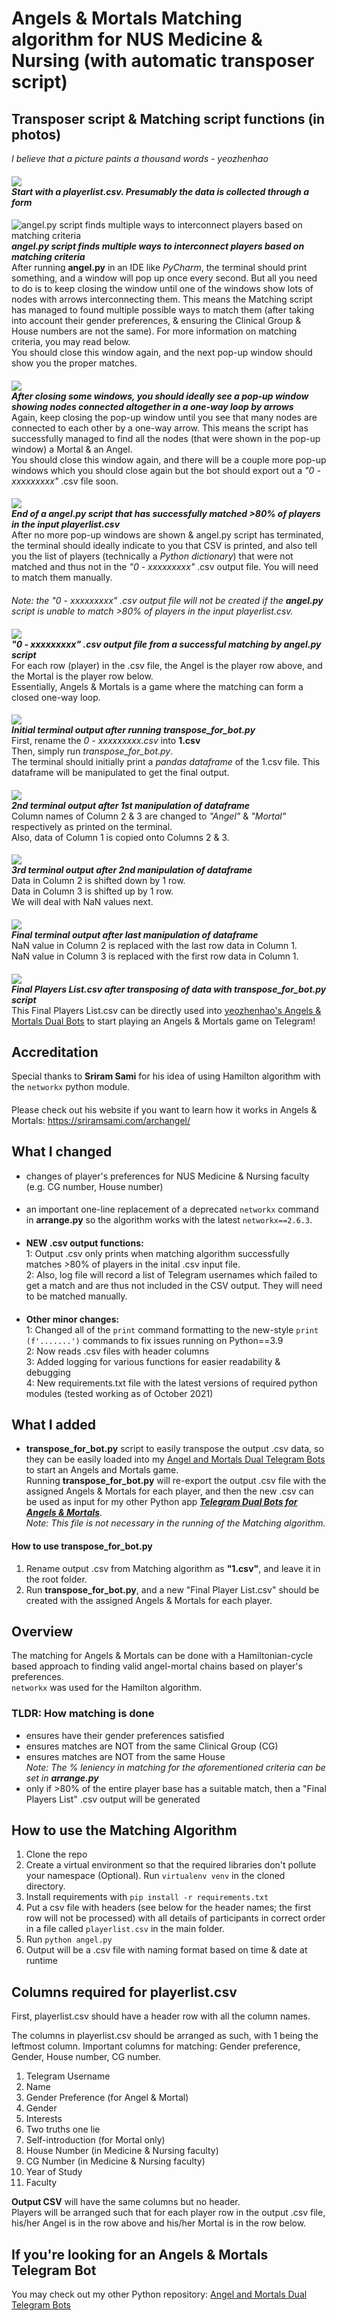# Angels & Mortals Matching algorithm for NUS Medicine & Nursing (with automatic transposer script)
## Transposer script & Matching script functions (in photos)
*I believe that a picture paints a thousand words - yeozhenhao*
####
![](botPics/matchinput.png)\
***Start with a playerlist.csv. Presumably the data is collected through a form***
####
![angel.py script finds multiple ways to interconnect players based on matching criteria](botPics/match1.png)\
***angel.py script finds multiple ways to interconnect players based on matching criteria***\
After running **angel.py** in an IDE like *PyCharm*, 
the terminal should print something, and a window will 
pop up once every second. But all you need to do is to 
keep closing the window until one of the windows show 
lots of nodes with arrows interconnecting them. 
This means the Matching script has managed to found multiple
possible ways to match them (after taking into account their
gender preferences, & ensuring the Clinical Group & House numbers
are not the same). For more information on matching criteria,
you may read below.\
You should close this window again, and the next pop-up window should
show you the proper matches.
####
![](botPics/match2.png)\
***After closing some windows, you should ideally see a pop-up window showing nodes connected altogether in a one-way loop by arrows***\
Again, keep closing the pop-up window until you see that many nodes are
connected to each other by a one-way arrow. This means the script has
successfully managed to find all the nodes (that were shown in the pop-up window)
a Mortal & an Angel.\
You should close this window again, and there will be a couple more pop-up windows which
you should close again but the bot should export out a *"0 - xxxxxxxxx"* .csv file soon. 
####
![](botPics/match3.png)\
***End of a angel.py script that has successfully matched >80% of players in the input playerlist.csv***\
After no more pop-up windows are shown & angel.py script has terminated, the terminal 
should ideally indicate to you that CSV is printed, and also tell you the list of players (technically a *Python dictionary*) 
that were not matched and thus not in the *"0 - xxxxxxxxx"* .csv output file. You will need to match them manually.
####
*Note: the *"0 - xxxxxxxxx"* .csv output file will not be created if the **angel.py** script is unable to match >80% of players in the input playerlist.csv.*
####
![](botPics/matchoutput.png)\
***"0 - xxxxxxxxx" .csv output file from a successful matching by angel.py script***\
For each row (player) in the .csv file, the Angel is the player row above, and the Mortal is the player row below.\
Essentially, Angels & Mortals is a game where the matching can form a closed one-way loop.
####
![](botPics/transpose1.png)\
***Initial terminal output after running transpose_for_bot.py***\
First, rename the *0 - xxxxxxxxx.csv* into **1.csv**\
Then, simply run *transpose_for_bot.py*.\
The terminal should initially print a *pandas dataframe* of the 1.csv file.
This dataframe will be manipulated to get the final output.

####
![](botPics/transpose2.png)\
***2nd terminal output after 1st manipulation of dataframe***\
Column names of Column 2 & 3 are changed to *"Angel"* & *"Mortal"* respectively as printed on the terminal.\
Also, data of Column 1 is copied onto Columns 2 & 3.
####
![](botPics/transpose3.png)\
***3rd terminal output after 2nd manipulation of dataframe***\
Data in Column 2 is shifted down by 1 row.\
Data in Column 3 is shifted up by 1 row.\
We will deal with NaN values next.
####
![](botPics/transpose4.png)\
***Final terminal output after last manipulation of dataframe***\
NaN value in Column 2 is replaced with the last row data in Column 1.\
NaN value in Column 3 is replaced with the first row data in Column 1.
####
![](botPics/transposeoutput.png)\
***Final Players List.csv after transposing of data with transpose_for_bot.py script***\
This Final Players List.csv can be directly used into [yeozhenhao's Angels & Mortals Dual Bots](https://github.com/yeozhenhao/Angels_Mortals_bot)
to start playing an Angels & Mortals game on Telegram!
####

## Accreditation
Special thanks to **Sriram Sami** for his idea of using Hamilton algorithm with the `networkx` python module.
####
Please check out his website if you want to learn how it works in Angels & Mortals: https://sriramsami.com/archangel/

## What I changed
- changes of player's preferences for NUS Medicine & Nursing faculty (e.g. CG number, House number)
####
- an important one-line replacement of a deprecated `networkx` command in **arrange.py** so the algorithm works with the latest `networkx==2.6.3`.
####
- **NEW .csv output functions:**\
1: Output .csv only prints when matching algorithm successfully matches >80% of players in the inital .csv input file.\
2: Also, log file will record a list of Telegram usernames which failed to get a match and are thus not included in the CSV output. They will need to be matched manually.
####
- **Other minor changes:**\
1: Changed all of the `print` command formatting to the new-style `print (f'.......')` commands to fix issues running on Python==3.9\
2: Now reads .csv files with header columns\
3: Added logging for various functions for easier readability & debugging\
4: New requirements.txt file with the latest versions of required python modules (tested working as of October 2021)

## What I added
- **transpose_for_bot.py** script to easily transpose the output .csv data, so they can be easily loaded into my [Angel and Mortals Dual Telegram Bots](https://github.com/yeozhenhao/Angels_Mortals_bot) to start an Angels and Mortals game.\
Running **transpose_for_bot.py** will re-export the output .csv file with the assigned Angels & Mortals for each player, and then the new .csv can be used as input for my other Python app ***[Telegram Dual Bots for Angels & Mortals](https://github.com/yeozhenhao/Angels_Mortals_bot)***.\
*Note: This file is not necessary in the running of the Matching algorithm.*
#### How to use transpose_for_bot.py
1. Rename output .csv from Matching algorithm as **"1.csv"**, and leave it in the root folder.
2. Run **transpose_for_bot.py**, and a new "Final Player List.csv" should be created with the assigned Angels & Mortals for each player.

## Overview
The matching for Angels & Mortals can be done with a Hamiltonian-cycle based approach to finding valid angel-mortal chains based on player's preferences.\
`networkx` was used for the Hamilton algorithm.

### TLDR: How matching is done
- ensures have their gender preferences satisfied
- ensures matches are NOT from the same Clinical Group (CG)
- ensures matches are NOT from the same House\
*Note: The % leniency in matching for the aforementioned criteria can be set in **arrange.py***
- only if >80% of the entire player base has a suitable match, then a "Final Players List" .csv output will be generated

## How to use the Matching Algorithm
1. Clone the repo
2. Create a virtual environment so that the required libraries don't pollute your namespace (Optional). Run `virtualenv venv` in the cloned directory.
3. Install requirements with `pip install -r requirements.txt`
4. Put a csv file with headers (see below for the header names; the first row will not be processed) with all details of participants in correct order in a file called `playerlist.csv` in the main folder.
5. Run `python angel.py`
6. Output will be a .csv file with naming format based on time & date at runtime


## Columns required for playerlist.csv
First, playerlist.csv should have a header row with all the column names.

The columns in playerlist.csv should be arranged as such, with 1 being the leftmost column. Important columns for matching: Gender preference, Gender, House number, CG number.


1. Telegram Username
2. Name
3. Gender Preference (for Angel & Mortal)
4. Gender
5. Interests 
6. Two truths one lie
7. Self-introduction (for Mortal only)
8. House Number (in Medicine & Nursing faculty)
9. CG Number (in Medicine & Nursing faculty)
10. Year of Study
11. Faculty

**Output CSV** will have the same columns but no header.\
Players will be arranged such that for each player row in the output .csv file, his/her Angel is in the row above and his/her Mortal is in the row below.

## If you're looking for an Angels & Mortals Telegram Bot
You may check out my other Python repository: [Angel and Mortals Dual Telegram Bots](https://github.com/yeozhenhao/Angels_Mortals_bot)
